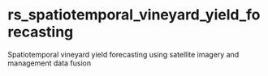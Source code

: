 # rs_spatiotemporal_vineyard_yield_forecasting
Spatiotemporal vineyard yield forecasting using satellite imagery and management data fusion
